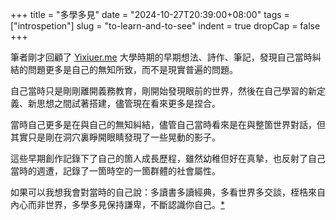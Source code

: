 +++
title = "多學多見"
date = "2024-10-27T20:39:00+08:00"
tags = ["introspetion"]
slug = "to-learn-and-to-see"
indent = true
dropCap = false
+++

筆者剛才回顧了 [Yixiuer.me](https://yixiuer.me) 大學時期的早期想法、詩作、筆記，發現自己當時糾結的問題更多是自己的無知所致，而不是現實普遍的問題。

自己當時只是剛剛離開義務教育，剛開始發現眼前的世界，然後在自己學習的新定義、新思想之間試著搭建，儘管現在看來更多是捏合。

當時自己更多是在與自己的無知糾結，儘管自己當時看來是在與整箇世界對話，但其實只是剛在洞穴裏睜開眼睛發現了一些晃動的影子。

這些早期創作記錄下了自己的箇人成長歷程，雖然幼稚但好在真摯，也反射了自己當時的週遭，記錄了一箇時空的一箇群體的社會屬性。

如果可以我想我會對當時的自己說：多讀書多讀經典，多看世界多交談，桎梏來自內心而非世界，多學多見保持謙卑，不斷認識你自己。[*](https://reuixiy.notion.site/12cc9131ed4f8007bfa5e0065cb2bf4c)